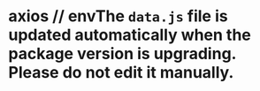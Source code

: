 # axios // envThe `data.js` file is updated automatically when the package version is upgrading. Please do not edit it manually.
